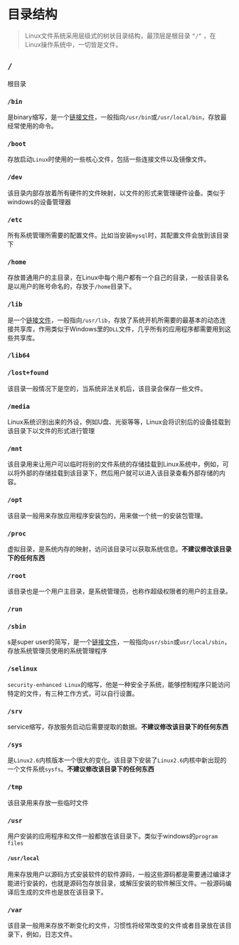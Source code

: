 # 目录结构

> Linux文件系统采用层级式的树状目录结构，最顶层是根目录 `“/”` ，在Linux操作系统中，一切皆是文件。

## `/`

根目录

### `/bin`

是binary缩写，是一个[链接文件]()，一般指向`/usr/bin`或`/usr/local/bin`，存放最经常使用的命令。

### `/boot`

存放启动`Linux`时使用的一些核心文件，包括一些连接文件以及镜像文件。

### `/dev`

该目录内部存放着所有硬件的文件映射，以文件的形式来管理硬件设备。类似于windows的设备管理器

### `/etc`

所有系统管理所需要的配置文件。比如当安装`mysql`时，其配置文件会放到该目录下

### `/home`

存放普通用户的主目录，在Linux中每个用户都有一个自己的目录，一般该目录名是以用户的账号命名的，存放于`/home`目录下。

### `/lib`

是一个[链接文件]()，一般指向`/usr/lib`，存放了系统开机所需要的最基本的动态连接共享库，作用类似于Windows里的`DLL`文件，几乎所有的应用程序都需要用到这些共享库。

### `/lib64`

### `/lost+found`

该目录一般情况下是空的，当系统非法关机后，该目录会保存一些文件。

### `/media`

Linux系统识别出来的外设，例如U盘、光驱等等，Linux会将识别后的设备挂载到该目录下以文件的形式进行管理

### `/mnt`

该目录用来让用户可以临时将别的文件系统的存储挂载到Linux系统中，例如，可以将外部的存储挂载到该目录下，然后用户就可以进入该目录查看外部存储的内容。

### `/opt`

该目录一般用来存放应用程序安装包的，用来做一个统一的安装包管理。

### `/proc`

虚拟目录，是系统内存的映射，访问该目录可以获取系统信息。**不建议修改该目录下的任何东西**

### `/root`

该目录也是一个用户主目录，是系统管理员，也称作超级权限者的用户的主目录。

### `/run`

### `/sbin`

s是super user的简写，是一个[链接文件]()，一般指向`usr/sbin`或`usr/local/sbin`，存放系统管理员使用的系统管理程序

### `/selinux`

`security-enhanced Linux`的缩写，他是一种安全子系统，能够控制程序只能访问特定的文件，有三种工作方式，可以自行设置。

### `/srv`

service缩写，存放服务启动后需要提取的数据。**不建议修改该目录下的任何东西**

### `/sys`

是`Linux2.6`内核版本一个很大的变化。该目录下安装了`Linux2.6`内核中新出现的一个文件系统`sysfs`。**不建议修改该目录下的任何东西**

### `/tmp`

该目录用来存放一些临时文件

### `/usr`

用户安装的应用程序和文件一般都放在该目录下。类似于windows的`program files`

#### `/usr/local`

用来存放用户以源码方式安装软件的软件源码，一般这些源码都是需要通过编译才能进行安装的，也就是源码包存放目录，或解压安装的软件解压文件。一般源码编译后生成的文件也是放在该目录下。

### `/var`

该目录一般用来存放不断变化的文件，习惯性将经常改变的文件或者目录放在该目录下，例如，日志文件。



